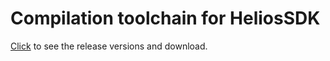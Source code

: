 # Compilation toolchain for HeliosSDK

[Click](https://github.com/QuecPython/toolchain/releases) to see the release versions and download.
